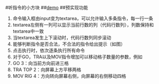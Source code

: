 #听指令的小方块
##[demo](gentlemanczh.com/works/Baidu_IFE/mission-35/)
##预实现功能
1. 命令输入框由input变为textarea，可以允许输入多条指令，每一行一条
2. textarea左侧有一列可以显示当前行数的列（代码行数列），列数保持和textarea中一致
3. 当textarea发生上下滚动时，代码行数列同步滚动
4. 能够判断指令是否合法，不合法的指令给出提示（如图）
5. 点击执行时，依次逐条执行所有命令
6. 对于GO，TRA以及MOV指令增加可以移动格子数量的参数，例如
7. GO 3：向当前方向前进三格
8. TRA TOP 2：向屏幕上方平移两格
9. MOV RIG 4：方向转向屏幕右侧，向屏幕的右侧移动四格  